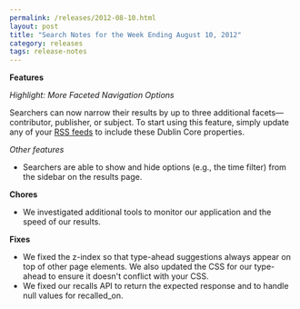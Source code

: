 ```yaml
---
permalink: /releases/2012-08-10.html
layout: post
title: "Search Notes for the Week Ending August 10, 2012"
category: releases
tags: release-notes
---
```

<p><strong>Features</strong></p>
<p><em>Highlight: More Faceted Navigation Options </em></p>
<p><span>Searchers can now narrow their results by up to three additional facets</span>—contributor, publisher, or subject. To start using this feature, simply update any of your <a href="/sites/manual/rss.html">RSS feeds</a> to include these Dublin Core properties. </p>
<p><em>Other features</em></p>
<ul><li><span>Searchers are able to show and hide options (e.g., the time filter) from the sidebar on the results page.</span></li>
</ul><p><strong>Chores</strong></p>
<ul><li>We investigated additional tools to monitor our application and the speed of our results.</li>
</ul><p><strong>Fixes</strong></p>
<ul><li>We fixed the z-index so that type-ahead suggestions always appear on top of other page elements. We also updated the CSS for our type-ahead to ensure it doesn't conflict with your CSS.</li>
<li>We fixed our recalls API to return the expected response and to handle null values for recalled_on.</li>
</ul>
